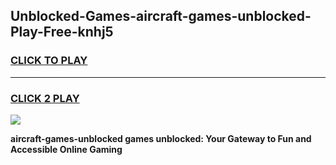 
## Unblocked-Games-aircraft-games-unblocked-Play-Free-knhj5
<h3>
<a href="https://premium76.site?title=aircraft-games-unblocked&ref=10A">CLICK TO PLAY</a></h3>
<hr>

<h3>
<a href="https://premium76.site?title=aircraft-games-unblocked&ref=10A">CLICK 2 PLAY</a>
  
</h3>

<a href="https://premium76.site?title=aircraft-games-unblocked&ref=10A"><img src="https://clearcache.store/games.png"></a>


**aircraft-games-unblocked games unblocked: Your Gateway to Fun and Accessible Online Gaming**
